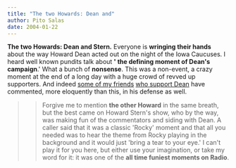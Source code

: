 ```yaml
---
title: "The two Howards: Dean and"
author: Pito Salas
date: 2004-01-22
---
```




**The two Howards: Dean and Stern.** Everyone is **wringing their hands**
about the way Howard Dean acted out on the night of the Iowa Caucuses. I heard
well known pundits talk about **' the defining moment of Dean's campaign**.'
What a bunch of **nonsense**. This was a non-event, a crazy moment at the end
of a long day with a huge crowd of revved up supporters. And indeed [some of
my friends](<http://doc.weblogs.com/2004/01/21#freeAdviceForDrDean>) [who
support Dean](<http://www.hyperorg.com/blogger/mtarchive/002369.html>) have
commented, more eloquently than this, in his defense as well.

>>

>>  
>
>>

>> Forgive me to mention **the other Howard** in the same breath, but the best
came on Howard Stern's show, who by the way, was making fun of the
commentators and siding with Dean. A caller said that it was a classic 'Rocky'
moment and that all you needed was to hear the theme from Rocky playing in the
background and it would just 'bring a tear to your eye.' I can't play it for
you here, but either use your imagination, or take my word for it: it was one
of the **all time funiest moments on Radio**.


